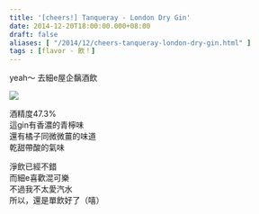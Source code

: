 ```yaml
---
title: '[cheers!] Tanqueray - London Dry Gin'
date: 2014-12-20T18:00:00.000+08:00
draft: false
aliases: [ "/2014/12/cheers-tanqueray-london-dry-gin.html" ]
tags : [flavor - 飲！]
---
```


yeah～ 去細e屋企黐酒飲  

![](/images/tanqueraygin.jpg)

酒精度47.3%  
這gin有香濃的青檸味  
還有橘子同微微薑的味道  
乾甜帶酸的氣味  
  
淨飲已經不錯  
而細e喜歡混可樂  
不過我不太愛汽水  
所以，還是單飲好了（嘻）
